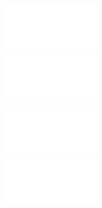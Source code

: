 ![@](steps/_.8c1e5ece.md)

![@](steps/_.a6edd866.md)

![@](steps/prompt.f421751a.md)

![@](steps/concept.54198b7e.md)